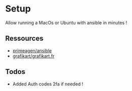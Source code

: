 # Setup

Allow running a MacOs or Ubuntu with ansible in minutes !

## Ressources

- [primeagen/ansible](https://github.com/ThePrimeagen/ansible/tree/master)
- [grafikart/grafikart.fr](https://github.com/Grafikart/Grafikart.fr/tree/master/tools/ansible)

## Todos

- Added Auth codes 2fa if needed !
